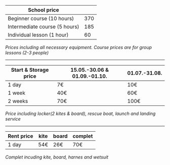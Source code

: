 

|School price                 |                            |
|-----------------------------|----------------------------|
|Beginner course (10 hours)   |370                         |
|Intermediate course (5 hours)|185                         |
|Individual lesson (1 hour)   |60                          |

_Prices including all necessary equipment. Course prices are for group lessons (2-3 people)_

---

|Start & Storage price        |15.05.-30.06 & 01.09.-01.10.|01.07.-31.08.|
|-----------------------------|----------------------------|-------------|
|1 day                        |7€                          |10€          |
|1 week                       |40€                         |60€          |
|2 weeks                      |70€                         |100€         |

_Price including locker(2 kites & board), rescue boat, launch and landing service_

---

|Rent price                   |kite|board|complet |
|-----------------------------|----|-----|--------|
|1 day                        |54€ |26€  |70€     |

_Complet incuding kite, board, harnes and wetsuit_

